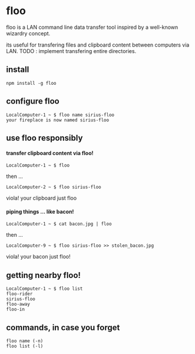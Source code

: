 # floo

floo is a LAN command line data transfer tool inspired by a well-known wizardry concept.

its useful for transfering files and clipboard content between computers via LAN.
TODO : implement transfering entire directories.

## install

`npm install -g floo`

## configure floo

```
LocalComputer-1 ~ $ floo name sirius-floo
your fireplace is now named sirius-floo
```

## use floo responsibly

#### transfer clipboard content via floo! 

`LocalComputer-1 ~ $ floo`

then ...

`LocalComputer-2 ~ $ floo sirius-floo`

viola! your clipboard just floo

#### piping things ... like bacon!

`LocalComputer-1 ~ $ cat bacon.jpg | floo`

then ...

`LocalComputer-9 ~ $ floo sirius-floo >> stolen_bacon.jpg`

viola!  your bacon just floo!

## getting nearby floo! 

```
LocalComputer-1 ~ $ floo list
floo-rider
sirius-floo
floo-away
floo-in
```

## commands, in case you forget

```
floo name (-n)
floo list (-l)
```
